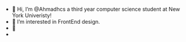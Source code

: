 - 👋 Hi, I’m @Ahmadhcs a third year computer science student at New York Univeristy! 
- 👀 I’m interested in FrontEnd design. 
- 🌱 
- 


<!---
Ahmadhcs/Ahmadhcs is a ✨ special ✨ repository because its `README.md` (this file) appears on your GitHub profile.
You can click the Preview link to take a look at your changes.
--->
